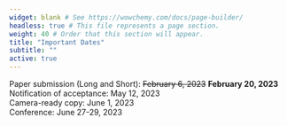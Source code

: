 ```yaml
---
widget: blank # See https://wowchemy.com/docs/page-builder/
headless: true # This file represents a page section.
weight: 40 # Order that this section will appear.
title: "Important Dates"
subtitle: ""
active: true
---
```


Paper submission (Long and Short):  ~~February 6, 2023~~ **February 20, 2023**
Notification of acceptance:  May 12, 2023  
Camera-ready copy:  June 1, 2023  
Conference:  June 27-29, 2023  
